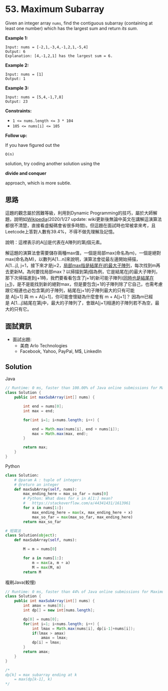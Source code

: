 # 53. Maximum Subarray

Given an integer array `nums`, find the contiguous subarray (containing at least one number) which has the largest sum and return *its sum*.

**Example 1:**

```
Input: nums = [-2,1,-3,4,-1,2,1,-5,4]
Output: 6
Explanation: [4,-1,2,1] has the largest sum = 6.
```

**Example 2:**

```
Input: nums = [1]
Output: 1
```

**Example 3:**

```
Input: nums = [5,4,-1,7,8]
Output: 23
```

**Constraints:**

- `1 <= nums.length <= 3 * 104`
- `105 <= nums[i] <= 105`

**Follow up:**

If you have figured out the

```
O(n)
```

solution, try coding another solution using the

**divide and conquer**

approach, which is more subtle.

## 思路

這題的觀念屬於困難等級，利用到Dynamic Programming的技巧，屬於大師解題，說明如[Wikipedia](https://en.wikipedia.org/wiki/Maximum_subarray_problem)(2020/1/27 update: wiki更新後無論中英文在講解這演算法都很不清楚，直接看虛擬碼會省很多時間)。但這題在面試時也常被拿來考，且Leetcode上答對人數有39.4%，不得不做先理解及記憶。

說明：這裡表示的A[j]是代表在A陣列的第j個元素。

解這題的演算法會需要儲存兩種max值，一個是局部max(命名為m)，一個是絕對max(命名為M)，以數列A[1...n]來說明，演算法會從最左邊開始掃描，A[1...j], j=1，接下來才是j=2，<u>局部max指是結尾在j的最大子陣列</u>，每次找到m再去更新M。為何要找局部max？以掃描到第j個為例，它是結尾在j的最大子陣列，那下次掃描進到j+1時，我們要看看包含了j+1的新可能子陣列(<u>同時也是結尾在j+1</u>)，是不是能找到新的絕對max，但是要包含j+1的子陣列除了它自己，也需考慮跟它相連也必包含第j的子陣列，結尾在j+1的子陣列最大的只有可能是 A[j+1] 與 m + A[j+1]，你可能會懷疑為什麼會有 m + A[j+1]？ 因為m已經是 A[1...j]結尾在第j中，最大的子陣列了，會跟A[j+1]相連的子陣列若不為空，最大的只有它。

## **面試資訊**

- 面試出題:
    - 美商 Arlo Technologies
    - Facebook, Yahoo, PayPal, M$, LinkedIn

## Solution

Java

```java
// Runtime: 0 ms, faster than 100.00% of Java online submissions for Maximum Subarray.
class Solution {
    public int maxSubArray(int[] nums) {

        int end = nums[0];
        int max = end;

        for(int i=1; i<nums.length; i++) {

            end = Math.max(nums[i], end + nums[i]);
            max = Math.max(max, end);
        }

        return max;
    }
}
```

Python

```python
class Solution:
    # @param A : tuple of integers
    # @return an integer
    def maxSubArray(self, nums):
        max_ending_here = max_so_far = nums[0]
        # Python: What does for x in A[1:] mean?
        #   https://stackoverflow.com/a/44341431/1613961
        for x in nums[1:]:
            max_ending_here = max(x, max_ending_here + x)
            max_so_far = max(max_so_far, max_ending_here)
        return max_so_far

# 短寫法
class Solution(object):
    def maxSubArray(self, nums):

        M = m = nums[0]

        for a in nums[1:]:
            m = max(a, m + a)
            M = max(M, m)
        return M
```

複刷Java(較慢)

```java
// Runtime: 0 ms, faster than 44% of Java online submissions for Maximum Subarray.
class Solution {
    public int maxSubArray(int[] nums) {
        int amax = nums[0];
        int dp[] = new int[nums.length];

        dp[0] = nums[0];
        for(int i=1; i<nums.length; i++) {
            int lmax = Math.max(nums[i], dp[i-1]+nums[i]);
            if(lmax > amax)
                amax = lmax;
            dp[i] = lmax;
        }
        return amax;
    }
}

/*
dp[k] = max subarray ending at k
    = max(dp[k-1], k)
*/
```